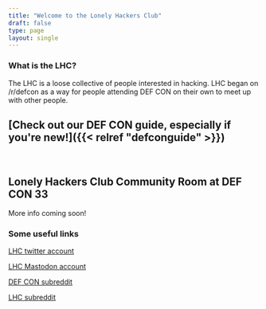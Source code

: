 ```yaml
---
title: "Welcome to the Lonely Hackers Club"
draft: false
type: page
layout: single
---
```


### What is the LHC?
The LHC is a loose collective of people interested in hacking. LHC began on /r/defcon as a way for people attending DEF CON on their own to meet up with other people.

## [Check out our DEF CON guide, especially if you're new!]({{< relref "defconguide" >}})

&nbsp;

## Lonely Hackers Club Community Room at DEF CON 33
More info coming soon!

### Some useful links

[LHC twitter account](https://x.com/L0nelyH4ckers "Twitter Account")  

<a href="https://defcon.social/@L0nelyH4ckers" title="Mastodon Account" rel="me">LHC Mastodon account</a>

[DEF CON subreddit](https://www.reddit.com/r/defcon "DEF CON Subreddt")  

[LHC subreddit](https://www.reddit.com/r/largehadroncollider "LHC Subreddit")  
